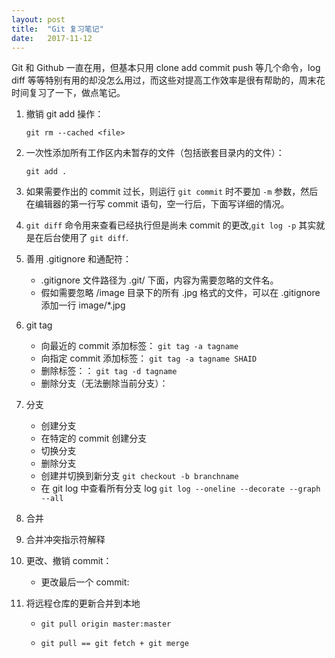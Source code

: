 ```yaml
---
layout: post
title:  "Git 复习笔记"
date:   2017-11-12
---
```

Git 和 Github 一直在用，但基本只用 clone add commit push 等几个命令，log diff 等等特别有用的却没怎么用过，而这些对提高工作效率是很有帮助的，周末花时间复习了一下，做点笔记。

1. 撤销 git add 操作：

	```
	git rm --cached <file>
	```
2. 一次性添加所有工作区内未暂存的文件（包括嵌套目录内的文件）：

	```
	git add .
	```
3. 如果需要作出的 commit 过长，则运行 `git commit` 时不要加 `-m` 参数，然后在编辑器的第一行写 commit 语句，空一行后，下面写详细的情况。

4. `git diff` 命令用来查看已经执行但是尚未 commit 的更改,`git log -p` 其实就是在后台使用了 `git diff`.

5. 善用 .gitignore 和通配符：
	- .gitignore 文件路径为 .git/ 下面，内容为需要忽略的文件名。
	- 假如需要忽略 /image 目录下的所有 .jpg 格式的文件，可以在 .gitignore 添加一行 image/*.jpg

6. git tag
	- 向最近的 commit 添加标签： `git tag -a tagname`
	- 向指定 commit 添加标签： `git tag -a tagname SHAID`
	- 删除标签：： `git tag -d tagname`
	- 删除分支（无法删除当前分支）：

7. 分支
	- 创建分支
	- 在特定的 commit 创建分支
	- 切换分支
	- 删除分支
	- 创建并切换到新分支 `git checkout -b branchname`
	- 在 git log 中查看所有分支 log `git log --oneline --decorate --graph --all`

8. 合并
9. 合并冲突指示符解释
10. 更改、撤销 commit：
	- 更改最后一个 commit:

11. 将远程仓库的更新合并到本地
	- `git pull origin master:master`

	- `git pull == git fetch + git merge`